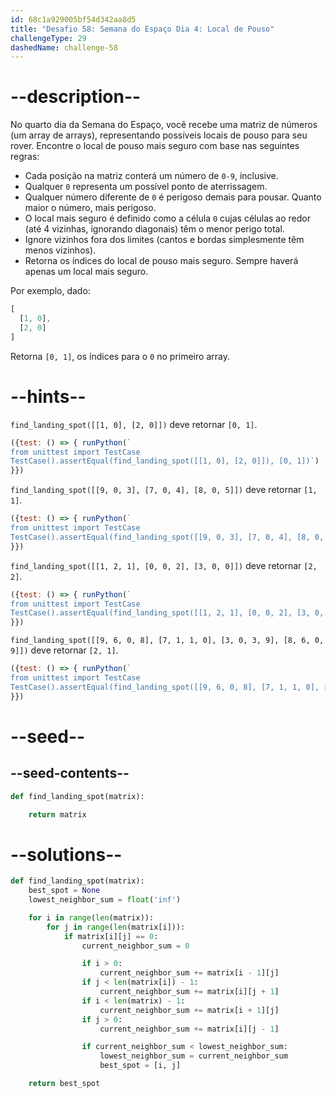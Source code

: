 ```yaml
---
id: 68c1a929005bf54d342aa8d5
title: "Desafio 58: Semana do Espaço Dia 4: Local de Pouso"
challengeType: 29
dashedName: challenge-58
---
```


# --description--

No quarto dia da Semana do Espaço, você recebe uma matriz de números (um array de arrays), representando possíveis locais de pouso para seu rover. Encontre o local de pouso mais seguro com base nas seguintes regras:

- Cada posição na matriz conterá um número de `0-9`, inclusive.
- Qualquer `0` representa um possível ponto de aterrissagem.
- Qualquer número diferente de `0` é perigoso demais para pousar. Quanto maior o número, mais perigoso.
- O local mais seguro é definido como a célula `0` cujas células ao redor (até 4 vizinhas, ignorando diagonais) têm o menor perigo total.
- Ignore vizinhos fora dos limites (cantos e bordas simplesmente têm menos vizinhos).
- Retorna os índices do local de pouso mais seguro. Sempre haverá apenas um local mais seguro.

Por exemplo, dado:

```js
[
  [1, 0],
  [2, 0]
]
```

Retorna `[0, 1]`, os índices para o `0` no primeiro array.

# --hints--

`find_landing_spot([[1, 0], [2, 0]])` deve retornar `[0, 1]`.

```js
({test: () => { runPython(`
from unittest import TestCase
TestCase().assertEqual(find_landing_spot([[1, 0], [2, 0]]), [0, 1])`)
}})
```

`find_landing_spot([[9, 0, 3], [7, 0, 4], [8, 0, 5]])` deve retornar `[1, 1]`.

```js
({test: () => { runPython(`
from unittest import TestCase
TestCase().assertEqual(find_landing_spot([[9, 0, 3], [7, 0, 4], [8, 0, 5]]), [1, 1])`)
}})
```

`find_landing_spot([[1, 2, 1], [0, 0, 2], [3, 0, 0]])` deve retornar `[2, 2]`.

```js
({test: () => { runPython(`
from unittest import TestCase
TestCase().assertEqual(find_landing_spot([[1, 2, 1], [0, 0, 2], [3, 0, 0]]), [2, 2])`)
}})
```

`find_landing_spot([[9, 6, 0, 8], [7, 1, 1, 0], [3, 0, 3, 9], [8, 6, 0, 9]])` deve retornar `[2, 1]`.

```js
({test: () => { runPython(`
from unittest import TestCase
TestCase().assertEqual(find_landing_spot([[9, 6, 0, 8], [7, 1, 1, 0], [3, 0, 3, 9], [8, 6, 0, 9]]), [2, 1])`)
}})
```

# --seed--

## --seed-contents--

```py
def find_landing_spot(matrix):

    return matrix
```

# --solutions--

```py
def find_landing_spot(matrix):
    best_spot = None
    lowest_neighbor_sum = float('inf')

    for i in range(len(matrix)):
        for j in range(len(matrix[i])):
            if matrix[i][j] == 0:
                current_neighbor_sum = 0

                if i > 0:
                    current_neighbor_sum += matrix[i - 1][j]
                if j < len(matrix[i]) - 1:
                    current_neighbor_sum += matrix[i][j + 1]
                if i < len(matrix) - 1:
                    current_neighbor_sum += matrix[i + 1][j]
                if j > 0:
                    current_neighbor_sum += matrix[i][j - 1]

                if current_neighbor_sum < lowest_neighbor_sum:
                    lowest_neighbor_sum = current_neighbor_sum
                    best_spot = [i, j]

    return best_spot
```
